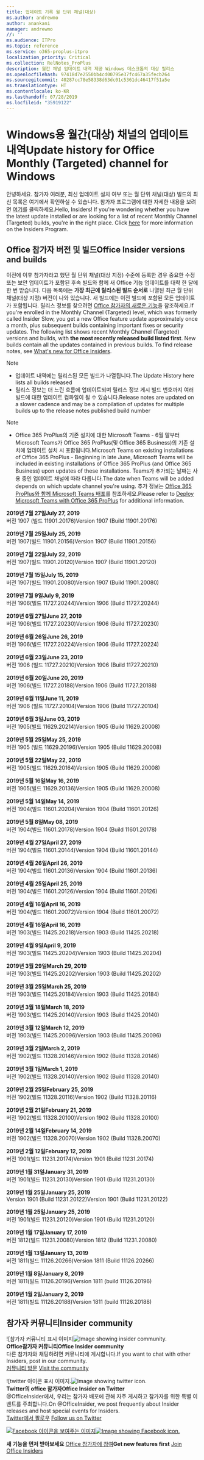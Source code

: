 ```yaml
---
title: 업데이트 기록 월 단위 채널(대상)
ms.author: andrewmo
author: anankani
manager: andrewmo
//: ''
ms.audience: ITPro
ms.topic: reference
ms.service: o365-proplus-itpro
localization_priority: Critical
ms.collection: RelNotes_ProPlus
description: 월간 채널 업데이트 내역 제공 Windows 데스크톱의 대상 릴리스
ms.openlocfilehash: 97418d7e2550bb4cd00795e37fc467a35fecb264
ms.sourcegitcommit: 40287cc78e58338d63dc01c5361dc46417f51a5e
ms.translationtype: HT
ms.contentlocale: ko-KR
ms.lasthandoff: 07/28/2019
ms.locfileid: "35919122"
---
```

# <a name="update-history-for-office-monthly-targeted-channel-for-windows"></a><span data-ttu-id="cc3a7-103">Windows용 월간(대상) 채널의 업데이트 내역</span><span class="sxs-lookup"><span data-stu-id="cc3a7-103">Update history for Office Monthly (Targeted) channel for Windows</span></span>

<span data-ttu-id="cc3a7-p101">안녕하세요. 참가자 여러분, 최신 업데이트 설치 여부 또는 월 단위 채널(대상) 빌드의 최신 목록은 여기에서 확인하실 수 있습니다. 참가자 프로그램에 대한 자세한 내용을 보려면 [여기](https://insider.office.com/)를 클릭하세요.</span><span class="sxs-lookup"><span data-stu-id="cc3a7-p101">Hello, Insiders! If you're wondering whether you have the latest update installed or are looking for a list of recent Monthly Channel (Targeted) builds, you're in the right place. Click [here](https://insider.office.com/) for more information on the Insiders Program.</span></span>

## <a name="office-insider-versions-and-builds"></a><span data-ttu-id="cc3a7-107">Office 참가자 버전 및 빌드</span><span class="sxs-lookup"><span data-stu-id="cc3a7-107">Office Insider versions and builds</span></span>

<span data-ttu-id="cc3a7-p102">이전에 이후 참가자라고 했던 월 단위 채널(대상 지정) 수준에 등록한 경우 중요한 수정 또는 보안 업데이트가 포함된 후속 빌드와 함께 새 Office 기능 업데이트를 대략 한 달에 한 번 받습니다. 다음 목록에는 **가장 최근에 릴리스된 빌드 순서로** 나열된 최근 월 단위 채널(대상 지정) 버전이 나와 있습니다. 새 빌드에는 이전 빌드에 포함된 모든 업데이트가 포함됩니다. 릴리스 정보를 찾으려면 [Office 참가자의 새로운 기능](https://support.office.com/ko-KR/article/what-s-new-for-office-insiders-c152d1e2-96ff-4ce9-8c14-e74e13847a24)을 참조하세요.</span><span class="sxs-lookup"><span data-stu-id="cc3a7-p102">If you're enrolled in the Monthly Channel (Targeted) level, which was formerly called Insider Slow, you get a new Office feature update approximately once a month, plus subsequent builds containing important fixes or security updates. The following list shows recent Monthly Channel (Targeted) versions and builds, with **the most recently released build listed first**. New builds contain all the updates contained in previous builds. To find release notes, see [What's new for Office Insiders](https://support.office.com/ko-KR/article/what-s-new-for-office-insiders-c152d1e2-96ff-4ce9-8c14-e74e13847a24).</span></span>

> [!NOTE]
> - <span data-ttu-id="cc3a7-112">업데이트 내역에는 릴리스된 모든 빌드가 나열됩니다.</span><span class="sxs-lookup"><span data-stu-id="cc3a7-112">The Update History here lists all builds released</span></span>
> - <span data-ttu-id="cc3a7-113">릴리스 정보는 더 느린 흐름에 업데이트되며 릴리스 정보 게시 빌드 번호까지 여러 빌드에 대한 업데이트 컴파일이 될 수 있습니다.</span><span class="sxs-lookup"><span data-stu-id="cc3a7-113">Release notes are updated on a slower cadence and may be a compilation of updates for multiple builds up to the release notes published build number</span></span>

 > [!NOTE]
> - <span data-ttu-id="cc3a7-114">Office 365 ProPlus의 기존 설치에 대한 Microsoft Teams - 6월 말부터 Microsoft Teams가 Office 365 ProPlus(및 Office 365 Business)의 기존 설치에 업데이트 설치 시 포함됩니다.</span><span class="sxs-lookup"><span data-stu-id="cc3a7-114">Microsoft Teams on existing installations of Office 365 ProPlus - Beginning in late June, Microsoft Teams will be included in existing installations of Office 365 ProPlus (and Office 365 Business) upon updates of these installations.</span></span> <span data-ttu-id="cc3a7-115">Teams가 추가되는 날짜는 사용 중인 업데이트 채널에 따라 다릅니다.</span><span class="sxs-lookup"><span data-stu-id="cc3a7-115">The date when Teams will be added depends on which update channel you're using.</span></span> <span data-ttu-id="cc3a7-116">추가 정보는 [Office 365 ProPlus와 함께 Microsoft Teams 배포](https://docs.microsoft.com/ko-KR/deployoffice/teams-install)를 참조하세요.</span><span class="sxs-lookup"><span data-stu-id="cc3a7-116">Please refer to [Deploy Microsoft Teams with Office 365 ProPlus](https://docs.microsoft.com/ko-KR/deployoffice/teams-install) for additional information.</span></span>

[//]: # (제거하지 마세요)

<span data-ttu-id="cc3a7-118">**2019년 7월 27일**</span><span class="sxs-lookup"><span data-stu-id="cc3a7-118">**July 27, 2019**</span></span><br/>
<span data-ttu-id="cc3a7-119">버전 1907 (빌드 11901.20176)</span><span class="sxs-lookup"><span data-stu-id="cc3a7-119">Version 1907 (Build 11901.20176)</span></span><br/>

<span data-ttu-id="cc3a7-120">**2019년 7월 25일**</span><span class="sxs-lookup"><span data-stu-id="cc3a7-120">**July 25, 2019**</span></span><br/>
<span data-ttu-id="cc3a7-121">버전 1907(빌드 11901.20156)</span><span class="sxs-lookup"><span data-stu-id="cc3a7-121">Version 1907 (Build 11901.20156)</span></span><br/>

<span data-ttu-id="cc3a7-122">**2019년 7월 22일**</span><span class="sxs-lookup"><span data-stu-id="cc3a7-122">**July 22, 2019**</span></span><br/>
<span data-ttu-id="cc3a7-123">버전 1907(빌드 11901.20120)</span><span class="sxs-lookup"><span data-stu-id="cc3a7-123">Version 1907 (Build 11901.20120)</span></span><br/>

<span data-ttu-id="cc3a7-124">**2019년 7월 15일**</span><span class="sxs-lookup"><span data-stu-id="cc3a7-124">**July 15, 2019**</span></span><br/>
<span data-ttu-id="cc3a7-125">버전 1907(빌드 11901.20080)</span><span class="sxs-lookup"><span data-stu-id="cc3a7-125">Version 1907 (Build 11901.20080)</span></span><br/>

<span data-ttu-id="cc3a7-126">**2019년 7월 9일**</span><span class="sxs-lookup"><span data-stu-id="cc3a7-126">**July 9, 2019**</span></span><br/>
<span data-ttu-id="cc3a7-127">버전 1906(빌드 11727.20244)</span><span class="sxs-lookup"><span data-stu-id="cc3a7-127">Version 1906 (Build 11727.20244)</span></span><br/>

<span data-ttu-id="cc3a7-128">**2019년 6월 27일**</span><span class="sxs-lookup"><span data-stu-id="cc3a7-128">**June 27, 2019**</span></span><br/>
<span data-ttu-id="cc3a7-129">버전 1906(빌드 11727.20230)</span><span class="sxs-lookup"><span data-stu-id="cc3a7-129">Version 1906 (Build 11727.20230)</span></span><br/>

<span data-ttu-id="cc3a7-130">**2019년 6월 26일**</span><span class="sxs-lookup"><span data-stu-id="cc3a7-130">**June 26, 2019**</span></span><br/>
<span data-ttu-id="cc3a7-131">버전 1906(빌드 11727.20224)</span><span class="sxs-lookup"><span data-stu-id="cc3a7-131">Version 1906 (Build 11727.20224)</span></span><br/>

<span data-ttu-id="cc3a7-132">**2019년 6월 23일**</span><span class="sxs-lookup"><span data-stu-id="cc3a7-132">**June 23, 2019**</span></span><br/>
<span data-ttu-id="cc3a7-133">버전 1906 (빌드 11727.20210)</span><span class="sxs-lookup"><span data-stu-id="cc3a7-133">Version 1906 (Build 11727.20210)</span></span><br/>

<span data-ttu-id="cc3a7-134">**2019년 6월 20일**</span><span class="sxs-lookup"><span data-stu-id="cc3a7-134">**June 20, 2019**</span></span><br/>
<span data-ttu-id="cc3a7-135">버전 1906(빌드 11727.20188)</span><span class="sxs-lookup"><span data-stu-id="cc3a7-135">Version 1906 (Build 11727.20188)</span></span><br/>

<span data-ttu-id="cc3a7-136">**2019년 6월 11일**</span><span class="sxs-lookup"><span data-stu-id="cc3a7-136">**June 11, 2019**</span></span><br/>
<span data-ttu-id="cc3a7-137">버전 1906 (빌드 11727.20104)</span><span class="sxs-lookup"><span data-stu-id="cc3a7-137">Version 1906 (Build 11727.20104)</span></span><br/>

<span data-ttu-id="cc3a7-138">**2019년 6월 3일**</span><span class="sxs-lookup"><span data-stu-id="cc3a7-138">**June 03, 2019**</span></span><br/>
<span data-ttu-id="cc3a7-139">버전 1905(빌드 11629.20214)</span><span class="sxs-lookup"><span data-stu-id="cc3a7-139">Version 1905 (Build 11629.20008)</span></span><br/>

<span data-ttu-id="cc3a7-140">**2019년 5월 25일**</span><span class="sxs-lookup"><span data-stu-id="cc3a7-140">**May 25, 2019**</span></span><br/>
<span data-ttu-id="cc3a7-141">버전 1905 (빌드 11629.20196)</span><span class="sxs-lookup"><span data-stu-id="cc3a7-141">Version 1905 (Build 11629.20008)</span></span><br/>

<span data-ttu-id="cc3a7-142">**2019년 5월 22일**</span><span class="sxs-lookup"><span data-stu-id="cc3a7-142">**May 22, 2019**</span></span><br/> <span data-ttu-id="cc3a7-143">버전 1905(빌드 11629.20164)</span><span class="sxs-lookup"><span data-stu-id="cc3a7-143">Version 1905 (Build 11629.20008)</span></span><br/>

<span data-ttu-id="cc3a7-144">**2019년 5월 16일**</span><span class="sxs-lookup"><span data-stu-id="cc3a7-144">**May 16, 2019**</span></span><br/>
<span data-ttu-id="cc3a7-145">버전 1905(빌드 11629.20136)</span><span class="sxs-lookup"><span data-stu-id="cc3a7-145">Version 1905 (Build 11629.20008)</span></span><br/>

<span data-ttu-id="cc3a7-146">**2019년 5월 14일**</span><span class="sxs-lookup"><span data-stu-id="cc3a7-146">**May 14, 2019**</span></span><br/>
<span data-ttu-id="cc3a7-147">버전 1904(빌드 11601.20204)</span><span class="sxs-lookup"><span data-stu-id="cc3a7-147">Version 1904 (Build 11601.20126)</span></span><br/>

<span data-ttu-id="cc3a7-148">**2019년 5월 8일**</span><span class="sxs-lookup"><span data-stu-id="cc3a7-148">**May 08, 2019**</span></span><br/>
<span data-ttu-id="cc3a7-149">버전 1904(빌드 11601.20178)</span><span class="sxs-lookup"><span data-stu-id="cc3a7-149">Version 1904 (Build 11601.20178)</span></span><br/>

<span data-ttu-id="cc3a7-150">**2019년 4월 27일**</span><span class="sxs-lookup"><span data-stu-id="cc3a7-150">**April 27, 2019**</span></span><br/>
<span data-ttu-id="cc3a7-151">버전 1904(빌드 11601.20144)</span><span class="sxs-lookup"><span data-stu-id="cc3a7-151">Version 1904 (Build 11601.20144)</span></span><br/>

<span data-ttu-id="cc3a7-152">**2019년 4월 26일**</span><span class="sxs-lookup"><span data-stu-id="cc3a7-152">**April 26, 2019**</span></span><br/>
<span data-ttu-id="cc3a7-153">버전 1904(빌드 11601.20136)</span><span class="sxs-lookup"><span data-stu-id="cc3a7-153">Version 1904 (Build 11601.20136)</span></span><br/>

<span data-ttu-id="cc3a7-154">**2019년 4월 25일**</span><span class="sxs-lookup"><span data-stu-id="cc3a7-154">**April 25, 2019**</span></span><br/>
<span data-ttu-id="cc3a7-155">버전 1904(빌드 11601.20126)</span><span class="sxs-lookup"><span data-stu-id="cc3a7-155">Version 1904 (Build 11601.20126)</span></span><br/>

<span data-ttu-id="cc3a7-156">**2019년 4월 16일**</span><span class="sxs-lookup"><span data-stu-id="cc3a7-156">**April 16, 2019**</span></span><br/>
<span data-ttu-id="cc3a7-157">버전 1904(빌드 11601.20072)</span><span class="sxs-lookup"><span data-stu-id="cc3a7-157">Version 1904 (Build 11601.20072)</span></span><br/>

<span data-ttu-id="cc3a7-158">**2019년 4월 16일**</span><span class="sxs-lookup"><span data-stu-id="cc3a7-158">**April 16, 2019**</span></span><br/>
<span data-ttu-id="cc3a7-159">버전 1903(빌드 11425.20218)</span><span class="sxs-lookup"><span data-stu-id="cc3a7-159">Version 1903 (Build 11425.20218)</span></span><br/>

<span data-ttu-id="cc3a7-160">**2019년 4월 9일**</span><span class="sxs-lookup"><span data-stu-id="cc3a7-160">**April 9, 2019**</span></span><br/>
<span data-ttu-id="cc3a7-161">버전 1903(빌드 11425.20204)</span><span class="sxs-lookup"><span data-stu-id="cc3a7-161">Version 1903 (Build 11425.20204)</span></span><br/>

<span data-ttu-id="cc3a7-162">**2019년 3월 29일**</span><span class="sxs-lookup"><span data-stu-id="cc3a7-162">**March 29, 2019**</span></span><br/> <span data-ttu-id="cc3a7-163">버전 1903(빌드 11425.20202)</span><span class="sxs-lookup"><span data-stu-id="cc3a7-163">Version 1903 (Build 11425.20202)</span></span><br/>

<span data-ttu-id="cc3a7-164">**2019년 3월 25일**</span><span class="sxs-lookup"><span data-stu-id="cc3a7-164">**March 25, 2019**</span></span><br/> <span data-ttu-id="cc3a7-165">버전 1903(빌드 11425.20184)</span><span class="sxs-lookup"><span data-stu-id="cc3a7-165">Version 1903 (Build 11425.20184)</span></span><br/>

<span data-ttu-id="cc3a7-166">**2019년 3월 18일**</span><span class="sxs-lookup"><span data-stu-id="cc3a7-166">**March 18, 2019**</span></span><br/> <span data-ttu-id="cc3a7-167">버전 1903(빌드 11425.20140)</span><span class="sxs-lookup"><span data-stu-id="cc3a7-167">Version 1903 (Build 11425.20140)</span></span><br/>

<span data-ttu-id="cc3a7-168">**2019년 3월 12일**</span><span class="sxs-lookup"><span data-stu-id="cc3a7-168">**March 12, 2019**</span></span><br/> <span data-ttu-id="cc3a7-169">버전 1903(빌드 11425.20096)</span><span class="sxs-lookup"><span data-stu-id="cc3a7-169">Version 1903 (Build 11425.20096)</span></span><br/>

<span data-ttu-id="cc3a7-170">**2019년 3월 2일**</span><span class="sxs-lookup"><span data-stu-id="cc3a7-170">**March 2, 2019**</span></span><br/> <span data-ttu-id="cc3a7-171">버전 1902(빌드 11328.20146)</span><span class="sxs-lookup"><span data-stu-id="cc3a7-171">Version 1902 (Build 11328.20146)</span></span><br/>

<span data-ttu-id="cc3a7-172">**2019년 3월 1일**</span><span class="sxs-lookup"><span data-stu-id="cc3a7-172">**March 1, 2019**</span></span><br/> <span data-ttu-id="cc3a7-173">버전 1902(빌드 11328.20140)</span><span class="sxs-lookup"><span data-stu-id="cc3a7-173">Version 1902 (Build 11328.20140)</span></span><br/>

<span data-ttu-id="cc3a7-174">**2019년 2월 25일**</span><span class="sxs-lookup"><span data-stu-id="cc3a7-174">**February 25, 2019**</span></span><br/> <span data-ttu-id="cc3a7-175">버전 1902(빌드 11328.20116)</span><span class="sxs-lookup"><span data-stu-id="cc3a7-175">Version 1902 (Build 11328.20116)</span></span><br/>

<span data-ttu-id="cc3a7-176">**2019년 2월 21일**</span><span class="sxs-lookup"><span data-stu-id="cc3a7-176">**February 21, 2019**</span></span><br/> <span data-ttu-id="cc3a7-177">버전 1902(빌드 11328.20100)</span><span class="sxs-lookup"><span data-stu-id="cc3a7-177">Version 1902 (Build 11328.20100)</span></span><br/>

<span data-ttu-id="cc3a7-178">**2019년 2월 14일**</span><span class="sxs-lookup"><span data-stu-id="cc3a7-178">**February 14, 2019**</span></span><br/> <span data-ttu-id="cc3a7-179">버전 1902(빌드 11328.20070)</span><span class="sxs-lookup"><span data-stu-id="cc3a7-179">Version 1902 (Build 11328.20070)</span></span><br/>

<span data-ttu-id="cc3a7-180">**2019년 2월 12일**</span><span class="sxs-lookup"><span data-stu-id="cc3a7-180">**February 12, 2019**</span></span><br/> <span data-ttu-id="cc3a7-181">버전 1901(빌드 11231.20174)</span><span class="sxs-lookup"><span data-stu-id="cc3a7-181">Version 1901 (Build 11231.20174)</span></span><br/>

<span data-ttu-id="cc3a7-182">**2019년 1월 31일**</span><span class="sxs-lookup"><span data-stu-id="cc3a7-182">**January 31, 2019**</span></span><br/> <span data-ttu-id="cc3a7-183">버전 1901(빌드 11231.20130)</span><span class="sxs-lookup"><span data-stu-id="cc3a7-183">Version 1901 (Build 11231.20130)</span></span><br/> 

<span data-ttu-id="cc3a7-184">**2019년 1월 25일**</span><span class="sxs-lookup"><span data-stu-id="cc3a7-184">**January 25, 2019**</span></span><br/> <span data-ttu-id="cc3a7-185">Version 1901 (Build 11231.20122)</span><span class="sxs-lookup"><span data-stu-id="cc3a7-185">Version 1901 (Build 11231.20122)</span></span><br/> 

<span data-ttu-id="cc3a7-186">**2019년 1월 25일**</span><span class="sxs-lookup"><span data-stu-id="cc3a7-186">**January 25, 2019**</span></span><br/> <span data-ttu-id="cc3a7-187">버전 1901(빌드 11231.20120)</span><span class="sxs-lookup"><span data-stu-id="cc3a7-187">Version 1901 (Build 11231.20120)</span></span><br/> 

<span data-ttu-id="cc3a7-188">**2019년 1월 17일**</span><span class="sxs-lookup"><span data-stu-id="cc3a7-188">**January 17, 2019**</span></span><br/> <span data-ttu-id="cc3a7-189">버전 1812(빌드 11231.20080)</span><span class="sxs-lookup"><span data-stu-id="cc3a7-189">Version 1812 (Build 11231.20080)</span></span><br/> 

<span data-ttu-id="cc3a7-190">**2019년 1월 13일**</span><span class="sxs-lookup"><span data-stu-id="cc3a7-190">**January 13, 2019**</span></span><br/> <span data-ttu-id="cc3a7-191">버전 1811(빌드 11126.20266)</span><span class="sxs-lookup"><span data-stu-id="cc3a7-191">Version 1811 (Build 11126.20266)</span></span><br/>

<span data-ttu-id="cc3a7-192">**2019년 1월 8일**</span><span class="sxs-lookup"><span data-stu-id="cc3a7-192">**January 8, 2019**</span></span><br/> <span data-ttu-id="cc3a7-193">버전 1811(빌드 11126.20196)</span><span class="sxs-lookup"><span data-stu-id="cc3a7-193">Version 1811 (build 11126.20196)</span></span><br/> 

<span data-ttu-id="cc3a7-194">**2019년 1월 2일**</span><span class="sxs-lookup"><span data-stu-id="cc3a7-194">**January 2, 2019**</span></span><br/> <span data-ttu-id="cc3a7-195">버전 1811(빌드 11126.20188)</span><span class="sxs-lookup"><span data-stu-id="cc3a7-195">Version 1811 (build 11126.20188)</span></span><br/> 


## <a name="insider-community"></a><span data-ttu-id="cc3a7-196">참가자 커뮤니티</span><span class="sxs-lookup"><span data-stu-id="cc3a7-196">Insider community</span></span>

<span data-ttu-id="cc3a7-197">![참가자 커뮤니티 표시 이미지</span><span class="sxs-lookup"><span data-stu-id="cc3a7-197">![Image showing insider community.</span></span> ](images/insidercommunity.png)<br/>
<span data-ttu-id="cc3a7-198">**Office참가자 커뮤니티**</span><span class="sxs-lookup"><span data-stu-id="cc3a7-198">**Office Insider community**</span></span><br/> <span data-ttu-id="cc3a7-199">다른 참가자와 채팅하려면 커뮤니티에 게시합니다.</span><span class="sxs-lookup"><span data-stu-id="cc3a7-199">If you want to chat with other Insiders, post in our community.</span></span><br/><span data-ttu-id="cc3a7-200"> 
[커뮤니티 방문](https://go.microsoft.com/fwlink/?linkid=843493)</span><span class="sxs-lookup"><span data-stu-id="cc3a7-200"> 
[Visit the community](https://go.microsoft.com/fwlink/?linkid=843493)</span></span><br/> 

<span data-ttu-id="cc3a7-201">![twitter 아이콘 표시 이미지.</span><span class="sxs-lookup"><span data-stu-id="cc3a7-201">![Image showing twitter icon.</span></span> ](images/twitter.png)<br/>
<span data-ttu-id="cc3a7-202">**Twitter의 office 참가자**</span><span class="sxs-lookup"><span data-stu-id="cc3a7-202">**Office Insider on Twitter**</span></span><br/> <span data-ttu-id="cc3a7-203">@OfficeInsider에서, 우리는 참가자 배포에 관해 자주 게시하고 참가자를 위한 특별 이벤트를 주최합니다.</span><span class="sxs-lookup"><span data-stu-id="cc3a7-203">On @OfficeInsider, we post frequently about Insider releases and host special events for Insiders.</span></span><br/><span data-ttu-id="cc3a7-204"> 
[Twitter에서 팔로우](https://go.microsoft.com/fwlink/?linkid=717717)</span><span class="sxs-lookup"><span data-stu-id="cc3a7-204"> 
[Follow us on Twitter](https://go.microsoft.com/fwlink/?linkid=717717)</span></span><br/> 

<span data-ttu-id="cc3a7-205">[
  ![Facebook 아이콘을 보여주는 이미지](images/facebook.png)](https://www.facebook.com/sharer.php?u=https://support.office.com/ko-KR/article/Update-history-for-Office-Insider-for-Windows-desktop-64bbb317-972a-4933-8b82-cc866f0b067c)</span><span class="sxs-lookup"><span data-stu-id="cc3a7-205">[![Image showing Facebook icon. ](images/facebook.png)](https://www.facebook.com/sharer.php?u=https://support.office.com/en-us/article/Update-history-for-Office-Insider-for-Windows-desktop-64bbb317-972a-4933-8b82-cc866f0b067c)</span></span>       


<span data-ttu-id="cc3a7-206">**새 기능을 먼저 받아보세요**
[Office 참가자에 참여](https://insider.office.com/)</span><span class="sxs-lookup"><span data-stu-id="cc3a7-206">**Get new features first**
[Join Office Insiders](https://insider.office.com/)</span></span>
